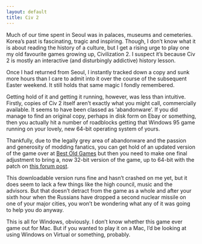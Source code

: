 ```yaml
---
layout: default
title: Civ 2
---
```


Much of our time spent in Seoul was in palaces, museums and cemeteries. Korea’s past is fascinating, tragic and inspiring. Though, I don’t know what it is about reading the history of a culture, but I get a rising urge to play one my old favourite games growing up, Civilization 2. I suspect it’s because Civ 2 is mostly an interactive (and disturbingly addictive) history lesson.

Once I had returned from Seoul, I instantly tracked down a copy and sunk more hours than I care to admit into it over the course of the subsequent Easter weekend. It still holds that same magic I fondly remembered.

Getting hold of it and getting it running, however, was less than intuitive. Firstly, copies of Civ 2 itself aren’t exactly what you might call, commercially available. It seems to have been classed as ‘abandonware’. If you did manage to find an original copy, perhaps in disk form on Ebay or something, then you actually hit a number of roadblocks getting that Windows 95 game running on your lovely, new 64-bit operating system of yours.

Thankfully, due to the legally grey area of abandonware and the passion and generosity of modding fanatics, you can get hold of an updated version of the game over at [Best Old Games](http://www.bestoldgames.net/eng/old-games/civilization-2.php) but then you need to make one final adjustment to bring a, now 32-bit version of the game, up to 64-bit with the patch on [this forum post](http://forums.civfanatics.com/showthread.php?t=193215).

This downloadable version runs fine and hasn’t crashed on me yet, but it does seem to lack a few things like the high council, music and the advisors. But that doesn’t detract from the game as a whole and after your sixth hour when the Russians have dropped a second nuclear missile on one of your major cities, you won’t be wondering what any of it was going to help you do anyway.

This is all for Windows, obviously. I don’t know whether this game ever game out for Mac. But if you wanted to play it on a Mac, I’d be looking at using Windows on Virtual or something, probably.